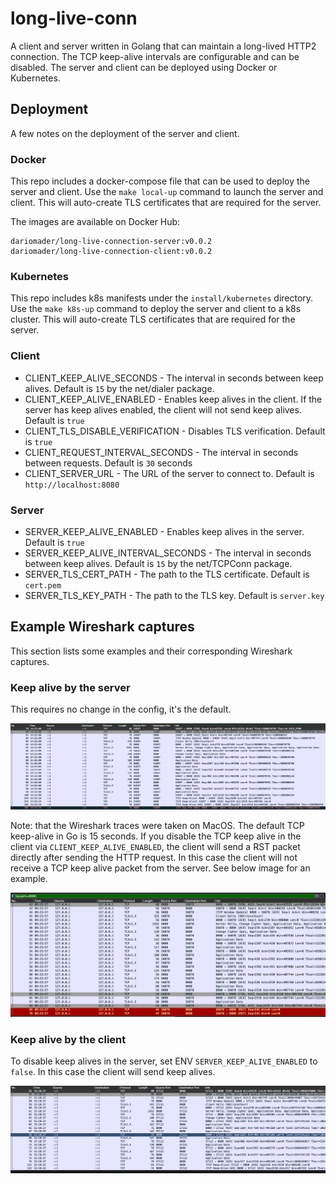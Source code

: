 # long-live-conn

A client and server written in Golang that can maintain a long-lived HTTP2 connection. The TCP keep-alive intervals are configurable and can be disabled. The server and client can be deployed using Docker or Kubernetes.

## Deployment

A few notes on the deployment of the server and client.

### Docker

This repo includes a docker-compose file that can be used to deploy the server and client. Use the `make local-up` command to launch the server and client. This will auto-create TLS certificates that are required for the server. 

The images are available on Docker Hub:

```
dariomader/long-live-connection-server:v0.0.2
dariomader/long-live-connection-client:v0.0.2
```

### Kubernetes

This repo includes k8s manifests under the `install/kubernetes` directory. Use the `make k8s-up` command to deploy the server and client to a k8s cluster. This will auto-create TLS certificates that are required for the server.


### Client

- CLIENT_KEEP_ALIVE_SECONDS - The interval in seconds between keep alives. Default is `15` by the net/dialer package.
- CLIENT_KEEP_ALIVE_ENABLED - Enables keep alives in the client. If the server has keep alives enabled, the client will not send keep alives. Default is `true`
- CLIENT_TLS_DISABLE_VERIFICATION - Disables TLS verification. Default is `true`
- CLIENT_REQUEST_INTERVAL_SECONDS - The interval in seconds between requests. Default is `30` seconds
- CLIENT_SERVER_URL - The URL of the server to connect to. Default is `http://localhost:8080`


### Server

- SERVER_KEEP_ALIVE_ENABLED - Enables keep alives in the server. Default is `true`
- SERVER_KEEP_ALIVE_INTERVAL_SECONDS - The interval in seconds between keep alives. Default is `15` by the net/TCPConn package.
- SERVER_TLS_CERT_PATH - The path to the TLS certificate. Default is `cert.pem`
- SERVER_TLS_KEY_PATH - The path to the TLS key. Default is `server.key`


## Example Wireshark captures

This section lists some examples and their corresponding Wireshark captures.

### Keep alive by the server

This requires no change in the config, it's the default.

![Keep alive active and done by the server](./assets/keep-alive-by-server.png)

Note: that the Wireshark traces were taken on MacOS. The default TCP keep-alive in Go is 15 seconds. 
If you disable the TCP keep alive in the client via `CLIENT_KEEP_ALIVE_ENABLED`, the client will send a RST
packet directly after sending the HTTP request. In this case the client will not receive a TCP keep alive packet from the server. See below image for an example.

![Keep alive disabled in the client](./assets/keep-alive-disabled-in-client.png)


### Keep alive by the client

To disable keep alives in the server, set ENV `SERVER_KEEP_ALIVE_ENABLED` to `false`. In this case the client will send keep alives.

![Keep alive active and done by the client](./assets/keep-alive-by-client.png)